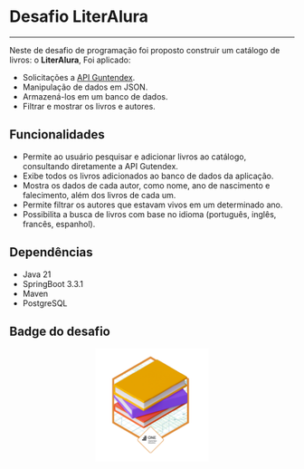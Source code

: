# Desafio LiterAlura
<hr/>

Neste de desafio de programação foi proposto construir um catálogo de livros: o **LiterAlura**, Foi aplicado: 
- Solicitações a [API Guntendex](https://gutendex.com).
- Manipulação de dados em JSON.
- Armazená-los em um banco de dados.
- Filtrar e mostrar os livros e autores.

## Funcionalidades

- Permite ao usuário pesquisar e adicionar livros ao catálogo, consultando diretamente a API Gutendex.
- Exibe todos os livros adicionados ao banco de dados da aplicação.
- Mostra os dados de cada autor, como nome, ano de nascimento e falecimento, além dos livros de cada um.
- Permite filtrar os autores que estavam vivos em um determinado ano.
- Possibilita a busca de livros com base no idioma (português, inglês, francês, espanhol).

## Dependências

- Java 21
- SpringBoot 3.3.1
- Maven
- PostgreSQL

## Badge do desafio
<p style="text-align: center"><img src="./badge_literalura.png" style="width: 200px"></p>
